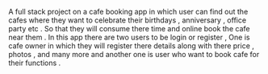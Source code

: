 A full stack project on a cafe booking app in which user can find out the cafes where they want to celebrate their birthdays , anniversary , office party etc . So that they will consume there time and online book the cafe near them . In this app there are two users to be login or register , One is cafe owner in which they will register there details along with there price , photos , and many more and another one is user who want to book cafe for their functions .
